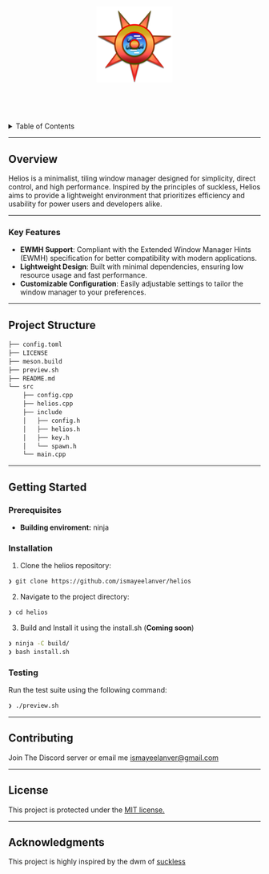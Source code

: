 <p align="center">
    <img src="./doc/icon.png" align="center" width="30%" height="10%">
</p>
<p align="center">
	<img src="https://img.shields.io/badge/-MIT license-white?logo=opensourceinitiative&logoColor=FFA500" alt="">
	<img src="https://img.shields.io/badge/-Lightweight-white?logo=sunrise&logoColor=FFA500" alt="">
	<img src="https://img.shields.io/badge/-Linux Supported-white?logo=linux&logoColor=FFA500" alt="">
    <br>
	<img src="https://img.shields.io/badge/-Made in C++-white?logo=cplusplus&logoColor=FFA500" alt="">
</p>
<p align="center"><!-- default option, no dependency badges. -->
</p>
<p align="center">
	<!-- default option, no dependency badges. -->
</p>
<br>

<details><summary>Table of Contents</summary>

- [Overview](#overview)
  - [Key Features](#key-features)
- [Project Structure](#project-structure)
- [Getting Started](#getting-started)
  - [Prerequisites](#prerequisites)
  - [Installation](#installation)
  - [Testing](#testing)
- [Contributing](#contributing)
- [License](#license)
- [Acknowledgments](#acknowledgments)

</details>
<hr>

##  Overview

<p>Helios is a minimalist, tiling window manager designed for simplicity, direct control, and high performance. Inspired by the principles of suckless, Helios aims to provide a lightweight environment that prioritizes efficiency and usability for power users and developers alike.</p>

---

### Key Features

- **EWMH Support**: Compliant with the Extended Window Manager Hints (EWMH) specification for better compatibility with modern applications.
- **Lightweight Design**: Built with minimal dependencies, ensuring low resource usage and fast performance.
- **Customizable Configuration**: Easily adjustable settings to tailor the window manager to your preferences.

---

##  Project Structure

```sh
├── config.toml
├── LICENSE
├── meson.build
├── preview.sh
├── README.md
└── src
    ├── config.cpp
    ├── helios.cpp
    ├── include
    │   ├── config.h
    │   ├── helios.h
    │   ├── key.h
    │   └── spawn.h
    └── main.cpp
```

---


##  Getting Started

###  Prerequisites

- **Building enviroment:** ninja


###  Installation

1. Clone the helios repository:
```sh
❯ git clone https://github.com/ismayeelanver/helios
```

2. Navigate to the project directory:
```sh
❯ cd helios
```

3. Build and Install it using the install.sh (**Coming soon**)
```sh
❯ ninja -C build/
❯ bash install.sh
```


###  Testing
Run the test suite using the following command:

```sh
❯ ./preview.sh
```

---

##  Contributing

Join The Discord server or email me <ismayeelanver@gmail.com>

---

##  License

This project is protected under the <a href="https://github.com/ismayeelanver/helios/blob/main/LICENSE">MIT license.</a>

---

##  Acknowledgments

This project is highly inspired by the dwm of <a href="https://suckless.org">suckless</a>